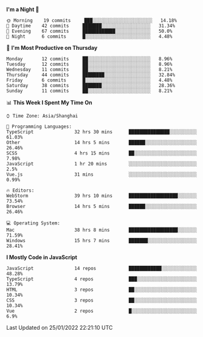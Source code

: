 <!--START_SECTION:waka-->
**I'm a Night 🦉** 

```text
🌞 Morning    19 commits     ███░░░░░░░░░░░░░░░░░░░░░░   14.18% 
🌆 Daytime    42 commits     ███████░░░░░░░░░░░░░░░░░░   31.34% 
🌃 Evening    67 commits     ████████████░░░░░░░░░░░░░   50.0% 
🌙 Night      6 commits      █░░░░░░░░░░░░░░░░░░░░░░░░   4.48%

```
📅 **I'm Most Productive on Thursday** 

```text
Monday       12 commits     ██░░░░░░░░░░░░░░░░░░░░░░░   8.96% 
Tuesday      12 commits     ██░░░░░░░░░░░░░░░░░░░░░░░   8.96% 
Wednesday    11 commits     ██░░░░░░░░░░░░░░░░░░░░░░░   8.21% 
Thursday     44 commits     ████████░░░░░░░░░░░░░░░░░   32.84% 
Friday       6 commits      █░░░░░░░░░░░░░░░░░░░░░░░░   4.48% 
Saturday     38 commits     ███████░░░░░░░░░░░░░░░░░░   28.36% 
Sunday       11 commits     ██░░░░░░░░░░░░░░░░░░░░░░░   8.21%

```


📊 **This Week I Spent My Time On** 

```text
⌚︎ Time Zone: Asia/Shanghai

💬 Programming Languages: 
TypeScript               32 hrs 30 mins      ███████████████░░░░░░░░░░   61.03% 
Other                    14 hrs 5 mins       ██████░░░░░░░░░░░░░░░░░░░   26.46% 
SCSS                     4 hrs 15 mins       ██░░░░░░░░░░░░░░░░░░░░░░░   7.98% 
JavaScript               1 hr 20 mins        ░░░░░░░░░░░░░░░░░░░░░░░░░   2.5% 
Vue.js                   31 mins             ░░░░░░░░░░░░░░░░░░░░░░░░░   0.99%

🔥 Editors: 
WebStorm                 39 hrs 10 mins      ██████████████████░░░░░░░   73.54% 
Browser                  14 hrs 5 mins       ██████░░░░░░░░░░░░░░░░░░░   26.46%

💻 Operating System: 
Mac                      38 hrs 8 mins       ██████████████████░░░░░░░   71.59% 
Windows                  15 hrs 7 mins       ███████░░░░░░░░░░░░░░░░░░   28.41%

```

**I Mostly Code in JavaScript** 

```text
JavaScript               14 repos            ████████████░░░░░░░░░░░░░   48.28% 
TypeScript               4 repos             ███░░░░░░░░░░░░░░░░░░░░░░   13.79% 
HTML                     3 repos             ██░░░░░░░░░░░░░░░░░░░░░░░   10.34% 
CSS                      3 repos             ██░░░░░░░░░░░░░░░░░░░░░░░   10.34% 
Vue                      2 repos             █░░░░░░░░░░░░░░░░░░░░░░░░   6.9%

```



 Last Updated on 25/01/2022 22:21:10 UTC
<!--END_SECTION:waka-->

<!--
**likaiqiang/likaiqiang** is a ✨ _special_ ✨ repository because its `README.md` (this file) appears on your GitHub profile.

Here are some ideas to get you started:

- 🔭 I’m currently working on ...
- 🌱 I’m currently learning ...
- 👯 I’m looking to collaborate on ...
- 🤔 I’m looking for help with ...
- 💬 Ask me about ...
- 📫 How to reach me: ...
- 😄 Pronouns: ...
- ⚡ Fun fact: ...
-->
